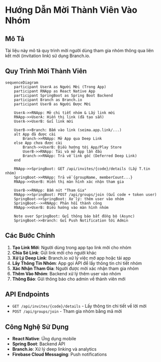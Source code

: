 # Hướng Dẫn Mời Thành Viên Vào Nhóm

## Mô Tả

Tài liệu này mô tả quy trình mời người dùng tham gia nhóm thông qua liên kết mời (invitation link) sử dụng Branch.io.

## Quy Trình Mời Thành Viên

```mermaid
sequenceDiagram
    participant UserA as Người Mời (Trong App)
    participant RNApp as React Native App
    participant SpringBoot as Spring Boot Backend
    participant Branch as Branch.io
    participant UserB as Người Được Mời

    UserA->>RNApp: Mở chi tiết nhóm & Lấy link mời
    RNApp->>UserA: Hiển thị link (đã tạo sẵn)
    UserA->>UserB: Gửi link mời

    UserB->>Branch: Bấm vào link (seima.app.link/...)
    alt App đã được cài
        Branch->>RNApp: Mở App qua Deep Link
    else App chưa được cài
        Branch->>UserB: Điều hướng tới App/Play Store
        UserB->>RNApp: Tải và mở App lần đầu
        Branch->>RNApp: Trả về link gốc (Deferred Deep Link)
    end

    RNApp->>SpringBoot: GET /api/invites/{code}/details (Lấy T.tin nhóm)
    SpringBoot->>RNApp: Trả về {groupName, memberCount...}
    RNApp->>UserB: Hiển thị màn hình xác nhận tham gia

    UserB->>RNApp: Bấm nút "Tham Gia"
    RNApp->>SpringBoot: POST /api/groups/join (Gửi code + token user)
    SpringBoot->>SpringBoot: Xử lý: thêm user vào nhóm
    SpringBoot-->>RNApp: Phản hồi thành công
    RNApp->>UserB: Điều hướng vào màn hình nhóm

    Note over SpringBoot: Gửi thông báo bất đồng bộ (Async)
    SpringBoot->>Branch: Gửi Push Notification tới Admin
```

## Các Bước Chính

1. **Tạo Link Mời**: Người dùng trong app tạo link mời cho nhóm
2. **Chia Sẻ Link**: Gửi link mời cho người khác  
3. **Xử Lý Deep Link**: Branch.io xử lý việc mở app hoặc tải app
4. **Lấy Thông Tin Nhóm**: App gọi API để lấy thông tin chi tiết nhóm
5. **Xác Nhận Tham Gia**: Người được mời xác nhận tham gia nhóm
6. **Thêm Vào Nhóm**: Backend xử lý thêm user vào nhóm
7. **Thông Báo**: Gửi thông báo cho admin về thành viên mới

## API Endpoints

- `GET /api/invites/{code}/details` - Lấy thông tin chi tiết về lời mời
- `POST /api/groups/join` - Tham gia nhóm bằng mã mời

## Công Nghệ Sử Dụng

- **React Native**: Ứng dụng mobile
- **Spring Boot**: Backend API  
- **Branch.io**: Xử lý deep linking và analytics
- **Firebase Cloud Messaging**: Push notifications
